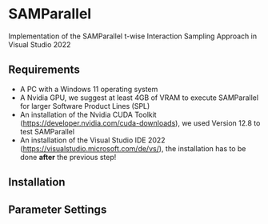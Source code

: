 # SAMParallel
Implementation of the SAMParallel t-wise Interaction Sampling Approach in Visual Studio 2022

## Requirements
- A PC with a Windows 11 operating system
- A Nvidia GPU, we suggest at least 4GB of VRAM to execute SAMParallel for larger Software Product Lines (SPL)
- An installation of the Nvidia CUDA Toolkit (https://developer.nvidia.com/cuda-downloads), we used Version 12.8 to test SAMParallel
- An installation of the Visual Studio IDE 2022 (https://visualstudio.microsoft.com/de/vs/), the installation has to be done **after** the previous step!

## Installation

## Parameter Settings
